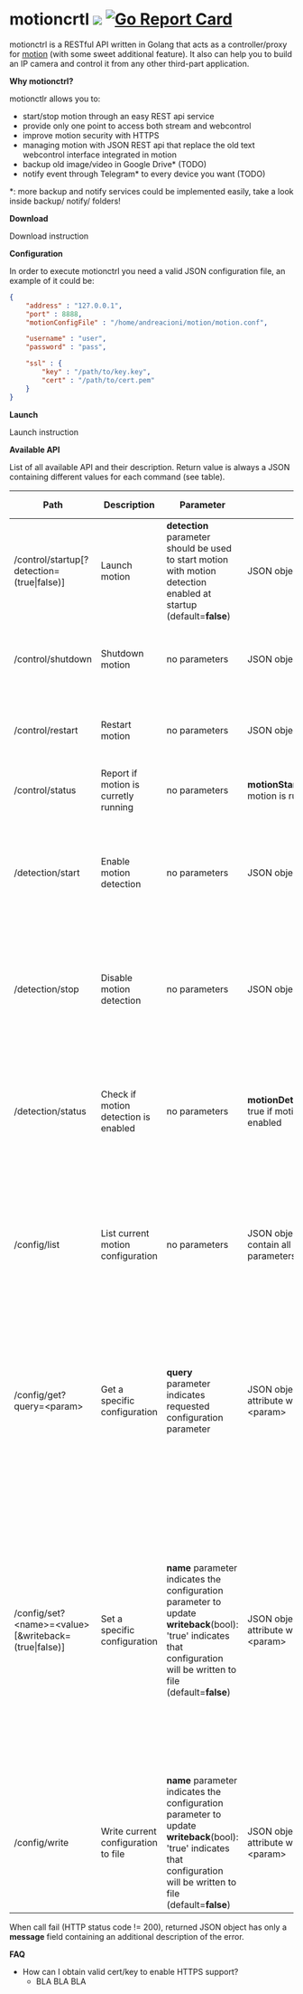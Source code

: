 # motioncrtl <img src="https://travis-ci.org/andreacioni/motionctrl.svg?branch=master"> [![Go Report Card](https://goreportcard.com/badge/github.com/andreacioni/motionctrl)](https://goreportcard.com/report/github.com/andreacioni/motionctrl)

motionctrl is a RESTful API written in Golang that acts as a controller/proxy for [motion](https://github.com/Motion-Project/motion/) (with some sweet additional feature). It also can help you to build an IP camera and control it from any other third-part application.

__Why motionctrl?__

motionctlr allows you to:
- start/stop motion through an easy REST api service
- provide only one point to access both stream and webcontrol
- improve motion security with HTTPS
- managing motion with JSON REST api that replace the old text webcontrol interface integrated in motion
- backup old image/video in Google Drive* (TODO)
- notify event through Telegram* to every device you want (TODO)

*: more backup and notify services could be implemented easily, take a look inside backup/ notify/ folders!

__Download__

Download instruction

__Configuration__

In order to execute motionctrl you need a valid JSON configuration file, an example of it could be:

```json
{
    "address" : "127.0.0.1",
    "port" : 8888,
    "motionConfigFile" : "/home/andreacioni/motion/motion.conf",

    "username" : "user",
    "password" : "pass",

    "ssl" : {
        "key" : "/path/to/key.key",
        "cert" : "/path/to/cert.pem"
    }
}
```

__Launch__

Launch instruction

__Available API__


List of all available API and their description. Return value is always a JSON containing different values for each command (see table).


| Path | Description | Parameter | Return | Status Codes | 
| ------------- | ------------- | ------------- | ------------- | ------------- |
| /control/startup[?detection=(true\|false)] | Launch motion | **detection** parameter should be used to start motion with motion detection enabled at startup (default=__false__) | JSON object | **200**: motion started<br>**500**: there was an error on starting up motion |
| /control/shutdown | Shutdown motion | no parameters | JSON object |  **200**: motion stopped<br>**500**: there was an error on stopping motion  |
| /control/restart | Restart motion | no parameters | JSON object | **200**: motion restarted<br>**500**: there was an error on restarting motion
| /control/status | Report if motion is curretly running | no parameters  | **motionStarted**(bool): true if motion is running |  **200**: always |
| /detection/start | Enable motion detection | no parameters  |  JSON object |  **200**: motion detection enabled<br>**500**: there was an error on enabling motion detection<br>**409**: motion is not started |
| /detection/stop | Disable motion detection | no parameters  |  JSON object |  **200**: motion detection enabled<br>**500**: there was an error on enabling motion detection<br>**409**: motion is not started |
| /detection/status | Check if motion detection is enabled | no parameters |  **motionDetectionEnabled**(bool): true if motion detection is enabled|  **200**: if this checks succed<br>**500**: there was an error on checking motion detection enabled<br>**409**: motion is not started |
| /config/list | List current motion configuration | no parameters | JSON object which attributes contain all motion configuration parameters |  **200**: configuration obtained without errors<br>**500**: there was an error on retrieving motion configuraition<br>**409**: motion is not started |
| /config/get?query=\<param\> | Get a specific configuration | **query** parameter indicates requested configuration parameter | JSON object with only one attribute which name is \<param\> |  **200**: configuration obtained without errors<br>**400**: 'query' parameter is not specified<br>**500**: there was an error on retrieving motion configuraition<br>**409**: motion is not started |
| /config/set?\<name\>=\<value\>[&writeback=(true\|false)] | Set a specific configuration | **name** parameter indicates the configuration parameter to update<br>**writeback**(bool): 'true' indicates that configuration will be written to file (default=__false__) | JSON object with only one attribute which name is \<param\> |  **200**: configuration set without errors<br>**400**: 'writeback' parameter has an invalid value, allowed: 'true' or 'false'<br>**403**: attempting to write read-only configuration parameters<br>**500**: there was an error on setting motion configuraition<br>**409**: motion is not started |
| /config/write | Write current configuration to file | **name** parameter indicates the configuration parameter to update<br>**writeback**(bool): 'true' indicates that configuration will be written to file (default=__false__) | JSON object with only one attribute which name is \<param\> |  **200**: configuration set without errors<br>**500**: there was an error on writing motion configuration to file<br>**409**: motion is not started |

When call fail (HTTP status code != 200), returned JSON object has only a **message** field containing an additional description of the error.

__FAQ__

 - How can I obtain valid cert/key to enable HTTPS support?
   - BLA BLA BLA
